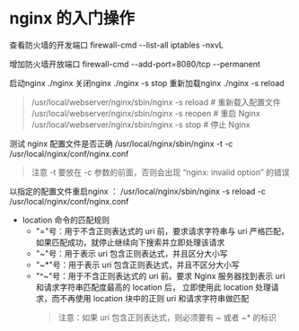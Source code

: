 # nginx 的入门操作
查看防火墙的开发端口
firewall-cmd --list-all
iptables -nxvL

增加防火墙开放端口
firewall-cmd --add-port=8080/tcp --permanent 

启动nginx         ./nginx
关闭nginx         ./nginx -s stop
重新加载nginx      ./nginx -s reload

>/usr/local/webserver/nginx/sbin/nginx -s reload            # 重新载入配置文件
/usr/local/webserver/nginx/sbin/nginx -s reopen            # 重启 Nginx
/usr/local/webserver/nginx/sbin/nginx -s stop              # 停止 Nginx

测试 nginx 配置文件是否正确 /usr/local/nginx/sbin/nginx  -t -c  /usr/local/nginx/conf/nginx.conf  
> 注意 -t 要放在 -c 参数的前面，否则会出现 “nginx: invalid option” 的错误

以指定的配置文件重启nginx  ： /usr/local/nginx/sbin/nginx  -s reload  -c  /usr/local/nginx/conf/nginx.conf

* location 命令的匹配规则
    * "="号：用于不含正则表达式的 uri 前，要求请求字符串与 uri 严格匹配，如果匹配成功，就停止继续向下搜索并立即处理该请求
    * "~"号：用于表示 uri 包含正则表达式，并且区分大小写
    * "~*"号：用于表示 uri 包含正则表达式，并且不区分大小写
    * "^~"号：用于不含正则表达式的 uri 前。要求 Nginx 服务器找到表示 uri 和请求字符串匹配度最高的 location 后，
      立即使用此 location 处理请求，而不再使用 location 块中的正则 uri 和请求字符串做匹配
      >注意：如果 uri 包含正则表达式，则必须要有 ~ 或者 ~* 的标识


      